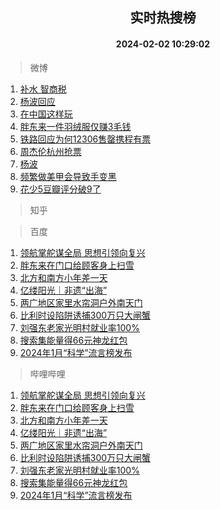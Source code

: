 <div align="center"><h2>实时热搜榜</h2><h4>2024-02-02 10:29:02</h4></div>

> 微博  

1. [补水 智商税](https://s.weibo.com/weibo?q=%E8%A1%A5%E6%B0%B4%20%E6%99%BA%E5%95%86%E7%A8%8E&t=31&band_rank=1&Refer=top)<br />
2. [杨波回应](https://s.weibo.com/weibo?q=%E6%9D%A8%E6%B3%A2%E5%9B%9E%E5%BA%94&t=31&band_rank=2&Refer=top)<br />
3. [在中国这样玩](https://s.weibo.com/weibo?q=%23%E5%9C%A8%E4%B8%AD%E5%9B%BD%E8%BF%99%E6%A0%B7%E7%8E%A9%23&t=31&band_rank=3&Refer=top)<br />
4. [胖东来一件羽绒服仅赚3毛钱](https://s.weibo.com/weibo?q=%23%E8%83%96%E4%B8%9C%E6%9D%A5%E4%B8%80%E4%BB%B6%E7%BE%BD%E7%BB%92%E6%9C%8D%E4%BB%85%E8%B5%9A3%E6%AF%9B%E9%92%B1%23&t=31&band_rank=4&Refer=top)<br />
5. [铁路回应为何12306售罄携程有票](https://s.weibo.com/weibo?q=%23%E9%93%81%E8%B7%AF%E5%9B%9E%E5%BA%94%E4%B8%BA%E4%BD%9512306%E5%94%AE%E7%BD%84%E6%90%BA%E7%A8%8B%E6%9C%89%E7%A5%A8%23&t=31&band_rank=5&Refer=top)<br />
6. [周杰伦杭州抢票](https://s.weibo.com/weibo?q=%E5%91%A8%E6%9D%B0%E4%BC%A6%E6%9D%AD%E5%B7%9E%E6%8A%A2%E7%A5%A8&t=31&band_rank=6&Refer=top)<br />
7. [杨波](https://s.weibo.com/weibo?q=%E6%9D%A8%E6%B3%A2&t=31&band_rank=7&Refer=top)<br />
8. [频繁做美甲会导致手变黑](https://s.weibo.com/weibo?q=%E9%A2%91%E7%B9%81%E5%81%9A%E7%BE%8E%E7%94%B2%E4%BC%9A%E5%AF%BC%E8%87%B4%E6%89%8B%E5%8F%98%E9%BB%91&t=31&band_rank=8&Refer=top)<br />
9. [花少5豆瓣评分破9了](https://s.weibo.com/weibo?q=%23%E8%8A%B1%E5%B0%915%E8%B1%86%E7%93%A3%E8%AF%84%E5%88%86%E7%A0%B49%E4%BA%86%23&t=31&band_rank=9&Refer=top)<br />

> 知乎  


> 百度  

1. [领航掌舵谋全局 思想引领向复兴](https://www.baidu.com/s?wd=%E9%A2%86%E8%88%AA%E6%8E%8C%E8%88%B5%E8%B0%8B%E5%85%A8%E5%B1%80+%E6%80%9D%E6%83%B3%E5%BC%95%E9%A2%86%E5%90%91%E5%A4%8D%E5%85%B4&sa=fyb_news&rsv_dl=fyb_news)<br />
2. [胖东来在门口给顾客身上扫雪](https://www.baidu.com/s?wd=%E8%83%96%E4%B8%9C%E6%9D%A5%E5%9C%A8%E9%97%A8%E5%8F%A3%E7%BB%99%E9%A1%BE%E5%AE%A2%E8%BA%AB%E4%B8%8A%E6%89%AB%E9%9B%AA&sa=fyb_news&rsv_dl=fyb_news)<br />
3. [北方和南方小年差一天](https://www.baidu.com/s?wd=%E5%8C%97%E6%96%B9%E5%92%8C%E5%8D%97%E6%96%B9%E5%B0%8F%E5%B9%B4%E5%B7%AE%E4%B8%80%E5%A4%A9&sa=fyb_news&rsv_dl=fyb_news)<br />
4. [亿缕阳光｜非遗“出海”](https://www.baidu.com/s?wd=%E4%BA%BF%E7%BC%95%E9%98%B3%E5%85%89%EF%BD%9C%E9%9D%9E%E9%81%97%E2%80%9C%E5%87%BA%E6%B5%B7%E2%80%9D&sa=fyb_news&rsv_dl=fyb_news)<br />
5. [两广地区家里水帘洞户外南天门](https://www.baidu.com/s?wd=%E4%B8%A4%E5%B9%BF%E5%9C%B0%E5%8C%BA%E5%AE%B6%E9%87%8C%E6%B0%B4%E5%B8%98%E6%B4%9E%E6%88%B7%E5%A4%96%E5%8D%97%E5%A4%A9%E9%97%A8&sa=fyb_news&rsv_dl=fyb_news)<br />
6. [比利时设陷阱诱捕300万只大闸蟹](https://www.baidu.com/s?wd=%E6%AF%94%E5%88%A9%E6%97%B6%E8%AE%BE%E9%99%B7%E9%98%B1%E8%AF%B1%E6%8D%95300%E4%B8%87%E5%8F%AA%E5%A4%A7%E9%97%B8%E8%9F%B9&sa=fyb_news&rsv_dl=fyb_news)<br />
7. [刘强东老家光明村就业率100%](https://www.baidu.com/s?wd=%E5%88%98%E5%BC%BA%E4%B8%9C%E8%80%81%E5%AE%B6%E5%85%89%E6%98%8E%E6%9D%91%E5%B0%B1%E4%B8%9A%E7%8E%87100%25&sa=fyb_news&rsv_dl=fyb_news)<br />
8. [搜索集能量得66元神龙红包](https://www.baidu.com/s?wd=%E6%90%9C%E7%B4%A2%E9%9B%86%E8%83%BD%E9%87%8F%E5%BE%9766%E5%85%83%E7%A5%9E%E9%BE%99%E7%BA%A2%E5%8C%85&sa=fyb_news&rsv_dl=fyb_news)<br />
9. [2024年1月“科学”流言榜发布](https://www.baidu.com/s?wd=2024%E5%B9%B41%E6%9C%88%E2%80%9C%E7%A7%91%E5%AD%A6%E2%80%9D%E6%B5%81%E8%A8%80%E6%A6%9C%E5%8F%91%E5%B8%83&sa=fyb_news&rsv_dl=fyb_news)<br />

> 哔哩哔哩  

1. [领航掌舵谋全局 思想引领向复兴](https://www.baidu.com/s?wd=%E9%A2%86%E8%88%AA%E6%8E%8C%E8%88%B5%E8%B0%8B%E5%85%A8%E5%B1%80+%E6%80%9D%E6%83%B3%E5%BC%95%E9%A2%86%E5%90%91%E5%A4%8D%E5%85%B4&sa=fyb_news&rsv_dl=fyb_news)<br />
2. [胖东来在门口给顾客身上扫雪](https://www.baidu.com/s?wd=%E8%83%96%E4%B8%9C%E6%9D%A5%E5%9C%A8%E9%97%A8%E5%8F%A3%E7%BB%99%E9%A1%BE%E5%AE%A2%E8%BA%AB%E4%B8%8A%E6%89%AB%E9%9B%AA&sa=fyb_news&rsv_dl=fyb_news)<br />
3. [北方和南方小年差一天](https://www.baidu.com/s?wd=%E5%8C%97%E6%96%B9%E5%92%8C%E5%8D%97%E6%96%B9%E5%B0%8F%E5%B9%B4%E5%B7%AE%E4%B8%80%E5%A4%A9&sa=fyb_news&rsv_dl=fyb_news)<br />
4. [亿缕阳光｜非遗“出海”](https://www.baidu.com/s?wd=%E4%BA%BF%E7%BC%95%E9%98%B3%E5%85%89%EF%BD%9C%E9%9D%9E%E9%81%97%E2%80%9C%E5%87%BA%E6%B5%B7%E2%80%9D&sa=fyb_news&rsv_dl=fyb_news)<br />
5. [两广地区家里水帘洞户外南天门](https://www.baidu.com/s?wd=%E4%B8%A4%E5%B9%BF%E5%9C%B0%E5%8C%BA%E5%AE%B6%E9%87%8C%E6%B0%B4%E5%B8%98%E6%B4%9E%E6%88%B7%E5%A4%96%E5%8D%97%E5%A4%A9%E9%97%A8&sa=fyb_news&rsv_dl=fyb_news)<br />
6. [比利时设陷阱诱捕300万只大闸蟹](https://www.baidu.com/s?wd=%E6%AF%94%E5%88%A9%E6%97%B6%E8%AE%BE%E9%99%B7%E9%98%B1%E8%AF%B1%E6%8D%95300%E4%B8%87%E5%8F%AA%E5%A4%A7%E9%97%B8%E8%9F%B9&sa=fyb_news&rsv_dl=fyb_news)<br />
7. [刘强东老家光明村就业率100%](https://www.baidu.com/s?wd=%E5%88%98%E5%BC%BA%E4%B8%9C%E8%80%81%E5%AE%B6%E5%85%89%E6%98%8E%E6%9D%91%E5%B0%B1%E4%B8%9A%E7%8E%87100%25&sa=fyb_news&rsv_dl=fyb_news)<br />
8. [搜索集能量得66元神龙红包](https://www.baidu.com/s?wd=%E6%90%9C%E7%B4%A2%E9%9B%86%E8%83%BD%E9%87%8F%E5%BE%9766%E5%85%83%E7%A5%9E%E9%BE%99%E7%BA%A2%E5%8C%85&sa=fyb_news&rsv_dl=fyb_news)<br />
9. [2024年1月“科学”流言榜发布](https://www.baidu.com/s?wd=2024%E5%B9%B41%E6%9C%88%E2%80%9C%E7%A7%91%E5%AD%A6%E2%80%9D%E6%B5%81%E8%A8%80%E6%A6%9C%E5%8F%91%E5%B8%83&sa=fyb_news&rsv_dl=fyb_news)<br />
